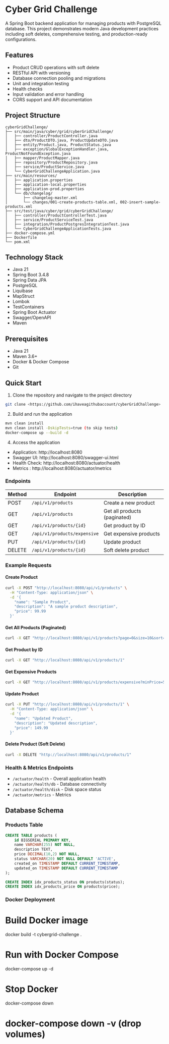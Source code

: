 # Cyber Grid Challenge
A Spring Boot backend application for managing products with PostgreSQL database. This project demonstrates modern Java development practices including soft deletes, comprehensive testing, and production-ready configurations.

## Features
- Product CRUD operations with soft delete
- RESTful API with versioning
- Database connection pooling and migrations
- Unit and integration testing
- Health checks
- Input validation and error handling
- CORS support and API documentation

## Project Structure
```
cyberGridChallenge/
├── src/main/java/cyber/grid/cyberGridChallenge/
│   ├── controller/ProductController.java
│   ├── dto/ProductDTO.java, ProductUpdateDTO.java
│   ├── entity/Product.java, ProductStatus.java
│   ├── exception/GlobalExceptionHandler.java, ProductNotFoundException.java
│   ├── mapper/ProductMapper.java
│   ├── repository/ProductRepository.java
│   ├── service/ProductService.java
│   └── CyberGridChallengeApplication.java
├── src/main/resources/
│   ├── application.properties
│   ├── application-local.properties
│   ├── application-prod.properties
│   └── db/changelog/
│       ├── changelog-master.xml
│       └── changes/001-create-products-table.xml, 002-insert-sample-products.xml
├── src/test/java/cyber/grid/cyberGridChallenge/
│   ├── controller/ProductControllerTest.java
│   ├── service/ProductServiceTest.java
│   ├── integration/ProductPostgresIntegrationTest.java
│   └── CyberGridChallengeApplicationTests.java
├── docker-compose.yml
├── Dockerfile
└── pom.xml
```

## Technology Stack
- Java 21
- Spring Boot 3.4.8
- Spring Data JPA
- PostgreSQL
- Liquibase
- MapStruct
- Lombok
- TestContainers
- Spring Boot Actuator
- Swagger/OpenAPI
- Maven

## Prerequisites
- Java 21
- Maven 3.6+
- Docker & Docker Compose
- Git

## Quick Start

1. Clone the repository and navigate to the project directory
```bash
git clone <https://github.com/ihaveagithubaccount/cyberGridChallenge>
```

2. Build and run the application
```bash
mvn clean install
mvn clean install -DskipTests=true (to skip tests)
docker-compose up --build -d
```

4. Access the application
- Application: http://localhost:8080
- Swagger UI: http://localhost:8080/swagger-ui.html
- Health Check: http://localhost:8080/actuator/health
- Metrics : http://localhost:8080/actuator/metrics


### Endpoints
| Method | Endpoint | Description |
|--------|----------|-------------|
| POST | `/api/v1/products` | Create a new product |
| GET | `/api/v1/products` | Get all products (paginated) |
| GET | `/api/v1/products/{id}` | Get product by ID |
| GET | `/api/v1/products/expensive` | Get expensive products |
| PUT | `/api/v1/products/{id}` | Update product |
| DELETE | `/api/v1/products/{id}` | Soft delete product |

### Example Requests

#### **Create Product**
```bash
curl -X POST "http://localhost:8080/api/v1/products" \
  -H "Content-Type: application/json" \
  -d '{
    "name": "Sample Product",
    "description": "A sample product description",
    "price": 99.99
  }'
```

#### **Get All Products (Paginated)**
```bash
curl -X GET "http://localhost:8080/api/v1/products?page=0&size=10&sort=name&direction=ASC"
```

#### **Get Product by ID**
```bash
curl -X GET "http://localhost:8080/api/v1/products/1"
```

#### **Get Expensive Products**
```bash
curl -X GET "http://localhost:8080/api/v1/products/expensive?minPrice=50.0"
```

#### **Update Product**
```bash
curl -X PUT "http://localhost:8080/api/v1/products/1" \
  -H "Content-Type: application/json" \
  -d '{
    "name": "Updated Product",
    "description": "Updated description",
    "price": 149.99
  }'
```

#### **Delete Product (Soft Delete)**
```bash
curl -X DELETE "http://localhost:8080/api/v1/products/1"
```

### Health & Metrics Endpoints
- `/actuator/health` - Overall application health
- `/actuator/health/db` - Database connectivity
- `/actuator/health/disk` - Disk space status
- `/actuator/metrics` - Metrics


## Database Schema
### Products Table
```sql
CREATE TABLE products (
    id BIGSERIAL PRIMARY KEY,
    name VARCHAR(255) NOT NULL,
    description TEXT,
    price DECIMAL(10,2) NOT NULL,
    status VARCHAR(20) NOT NULL DEFAULT 'ACTIVE',
    created_on TIMESTAMP DEFAULT CURRENT_TIMESTAMP,
    updated_on TIMESTAMP DEFAULT CURRENT_TIMESTAMP
);

CREATE INDEX idx_products_status ON products(status);
CREATE INDEX idx_products_price ON products(price);
```

### Docker Deployment

# Build Docker image
docker build -t cybergrid-challenge .

# Run with Docker Compose
docker-compose up -d

# Stop Docker
docker-compose down 
# docker-compose down -v (drop volumes)



